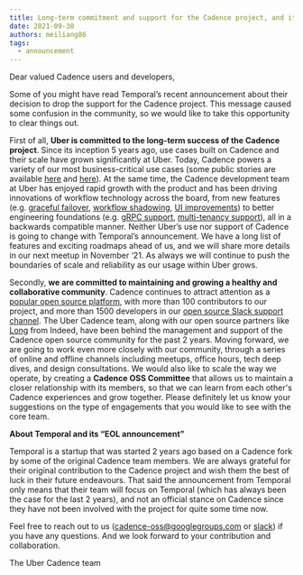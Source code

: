 ```yaml
---
title: Long-term commitment and support for the Cadence project, and its community
date: 2021-09-30
authors: meiliang86
tags:
  - announcement
---
```


Dear valued Cadence users and developers,


Some of you might have read Temporal’s recent announcement about their decision to drop the support for the Cadence project. This message caused some confusion in the community, so we would like to take this opportunity to clear things out.


First of all, **Uber is committed to the long-term success of the Cadence project**. Since its inception 5 years ago, use cases built on Cadence and their scale have grown significantly at Uber. Today, Cadence powers a variety of our most business-critical use cases (some public stories are available [here](https://eng.uber.com/hadoop-container-blog/) and [here](https://eng.uber.com/meet-sao-paulo-tech/)). At the same time, the Cadence development team at Uber has enjoyed rapid growth with the product and has been driving innovations of workflow technology across the board, from new features (e.g. [graceful failover](https://github.com/cadence-workflow/cadence/pulls?q=is%3Apr+graceful+failover), [workflow shadowing](https://cadenceworkflow.io/docs/java-client/workflow-replay-shadowing/#workflow-replayer), [UI improvements](https://github.com/cadence-workflow/cadence-web/commits/master)) to better engineering foundations (e.g. [gRPC support](https://github.com/cadence-workflow/cadence/pulls?q=is%3Apr+grpc), [multi-tenancy support](https://github.com/cadence-workflow/cadence/pulls?q=is%3Apr+label%3A%22cadence+multi-tenancy%22+)), all in a backwards compatible manner. Neither Uber’s use nor support of Cadence is going to change with Temporal’s announcement. We have a long list of features and exciting roadmaps ahead of us, and we will share more details in our next meetup in November ‘21. As always we will continue to push the boundaries of scale and reliability as our usage within Uber grows.


Secondly, **we are committed to maintaining and growing a healthy and collaborative community**. Cadence continues to attract attention as a [popular open source platform](https://star-history.t9t.io/#cadence-workflow/cadence), with more than 100 contributors to our project, and more than 1500 developers in our [open source Slack support channel](https://t.uber.com/cadence-slack). The Uber Cadence team, along with our open source partners like [Long](https://www.linkedin.com/in/prclqz/) from Indeed, have been behind the management and support of the Cadence open source community for the past 2 years. Moving forward, we are going to work even more closely with our community, through a series of online and offline channels including meetups, office hours, tech deep dives, and design consultations. We would also like to scale the way we operate, by creating a **Cadence OSS Committee** that allows us to maintain a closer relationship with its members, so that we can learn from each other's Cadence experiences and grow together. Please definitely let us know your suggestions on the type of engagements that you would like to see with the core team.


**About Temporal and its “EOL announcement”**

Temporal is a startup that was started 2 years ago based on a Cadence fork by some of the original Cadence team members. We are always grateful for their original contribution to the Cadence project and wish them the best of luck in their future endeavours. That said the announcement from Temporal only means that their team will focus on Temporal (which has always been the case for the last 2 years), and not an official stance on Cadence since they have not been involved with the project for quite some time now.


Feel free to reach out to us ([cadence-oss@googlegroups.com](mailto:cadence-oss@googlegroups.com) or [slack](http://t.uber.com/cadence-slack)) if you have any questions. And we look forward to your contribution and collaboration.


The Uber Cadence team
